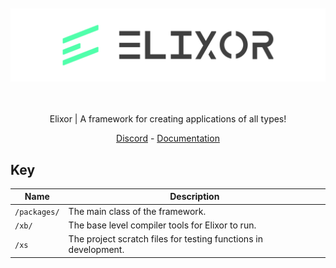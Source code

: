 <div align="center">
    <br />
    <br />
    <img src="resources/ElixorBanner.svg" />
    <br />
    <br />
    <br />
    <div>
        <p>Elixor | A framework for creating applications of all types!</p>
        <a href="https://discord.gg/b9vcR6evgG">Discord</a> - <a href="https://skylix.net/docs/elixor">Documentation</a>
    </div>
</div>

## Key
| Name         | Description                                                     |
|--------------|-----------------------------------------------------------------|
| `/packages/` | The main class of the framework.                                |
| `/xb/`       | The base level compiler tools for Elixor to run.                |
| `/xs`        | The project scratch files for testing functions in development. |
